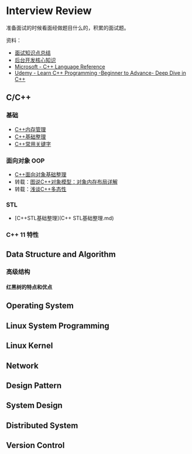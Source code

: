 # Interview Review
准备面试的时候看面经做题目什么的，积累的面试题。

资料：
- [面试知识点总结](http://harlon.org/2018/07/23/interview/#jump11)
- [后台开发核心知识](https://github.com/linw7/Skill-Tree)
- [Microsoft - C++ Language Reference](https://docs.microsoft.com/en-us/cpp/cpp/cpp-language-reference?view=vs-2019)
- [Udemy - Learn C++ Programming -Beginner to Advance- Deep Dive in C++](https://www.udemy.com/course/cpp-deep-dive/)

## C/C++

### 基础

- [C++内存管理](C++内存管理.md)
- [C++基础整理](C++基础知识和面试题整理.md)
- [C++常用关键字]()

### 面向对象 OOP

- [C++面向对象基础整理](C++面向对象基础整理.md)
- 转载：[图说C++对象模型：对象内存布局详解](https://www.cnblogs.com/qg-whz/p/4909359.html)
- 转载：[浅谈C++多态性](https://blog.csdn.net/Hackbuteer1/article/details/7475622)

### STL

- [C++STL基础整理](C++ STL基础整理.md)

### C++ 11 特性

## Data Structure and Algorithm

### 高级结构
#### 红黑树的特点和优点

## Operating System
## Linux System Programming
## Linux Kernel
## Network
## Design Pattern
## System Design
## Distributed System
## Version Control
